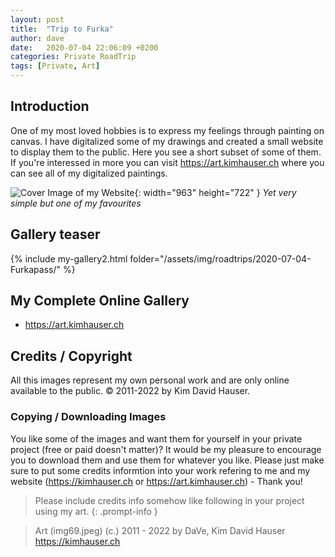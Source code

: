 ```yaml
---
layout: post
title:  "Trip to Furka"
author: dave
date:   2020-07-04 22:06:09 +0200
categories: Private RoadTrip
tags: [Private, Art]
---
```


## Introduction
One of my most loved hobbies is to express my feelings through painting on canvas. I have digitalized some of my drawings and created a small website to display them to the public. Here you see a short subset of some of them. If you're interessed in more you can visit <https://art.kimhauser.ch> where you can see all of my digitalized paintings.


![Cover Image of my Website](../../assets/img/art/imgs/img59.jpeg){: width="963" height="722" }
_Yet very simple but one of my favourites_

## Gallery teaser
{% include my-gallery2.html folder="/assets/img/roadtrips/2020-07-04-Furkapass/" %}

## My Complete Online Gallery
- <https://art.kimhauser.ch>

## Credits / Copyright
All this images represent my own personal work and are only online available to the public. &copy; 2011-2022 by Kim David Hauser.

### Copying / Downloading Images
You like some of the images and want them for yourself in your private project (free or paid doesn't matter)? It would be my pleasure to encourage you to download them and use them for whatever you like. Please just make sure to put some credits informtion into your work refering to me and my website (<https://kimhauser.ch> or <https://art.kimhauser.ch>) - Thank you!


> Please include credits info somehow like following in your project using my art.
{: .prompt-info }


> Art (img69.jpeg) (c.) 2011 - 2022 by DaVe, Kim David Hauser <https://kimhauser.ch>